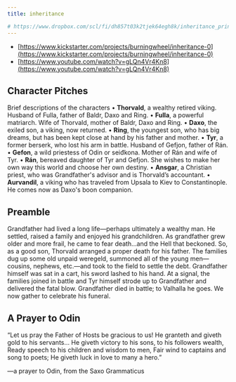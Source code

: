 ```yaml
---
title: inheritance

# https://www.dropbox.com/scl/fi/dh857t03k2tjek64egh8k/inheritance_print_and_play.pdf?rlkey=d2t46fi3ciubra682m4f5vitw&dl=0
---
```

- [https://www.kickstarter.com/projects/burningwheel/inheritance-0](https://www.kickstarter.com/projects/burningwheel/inheritance-0)
- [https://www.youtube.com/watch?v=gLQn4Vr4Kn8](https://www.youtube.com/watch?v=gLQn4Vr4Kn8)

## Character Pitches

Brief descriptions of the characters
• **Thorvald**, a wealthy retired viking. Husband of Fulla, father of Baldr, Daxo and Ring.
• **Fulla**, a powerful matriarch. Wife of Thorvald, mother of Baldr, Daxo and Ring.
• **Daxo**, the exiled son, a viking, now returned.
• **Ring**, the youngest son, who has big dreams, but has been kept close at hand by his father and mother.
• **Tyr**, a former berserk, who lost his arm in battle. Husband of Gefjon, father of Rán.
• **Gefon**, a wild priestess of Odin or seiđkona. Mother of Rán and wife of Tyr.
• **Rán**, bereaved daughter of Tyr and Gefjon. She wishes to make her own way this world and choose her own destiny.
• **Ansgar**, a Christian priest, who was Grandfather's advisor and is Thorvald’s accountant.
• **Aurvandil**, a viking who has traveled from Upsala to Kiev to Constantinople. He comes now as Daxo's boon companion.  

## Preamble

Grandfather had lived a long life—perhaps  ultimately a wealthy man. He settled, raised a family and enjoyed his grandchildren. As grandfather grew older and more frail, he came to fear death…and the Hell that beckoned. So, as a good son, Thorvald arranged a proper death for his father. The families dug up some old unpaid weregeld, summoned all of the young men—cousins, nephews, etc.—and took to the field to settle the debt. Grandfather himself was sat in a cart, his sword lashed to his hand. At a signal, the families joined in battle and Tyr himself strode up to Grandfather and delivered the fatal blow. Grandfather died in battle; to Valhalla he goes. We now gather to celebrate his funeral.

## A Prayer to Odin

“Let us pray the Father of Hosts be gracious to us!
He granteth and giveth gold to his servants…
He giveth victory to his sons, to his followers wealth,
Ready speech to his children and wisdom to men,
Fair wind to captains and song to poets;
He giveth luck in love to many a hero.”

—a prayer to Odin, from the Saxo Grammaticus